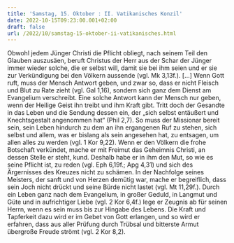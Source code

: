 ```yaml
---
title: 'Samstag, 15. Oktober : II. Vatikanisches Konzil'
date: 2022-10-15T09:23:00.001+02:00
draft: false
url: /2022/10/samstag-15-oktober-ii-vatikanisches.html
---
```


Obwohl jedem Jünger Christi die Pflicht obliegt, nach seinem Teil den Glauben auszusäen, beruft Christus der Herr aus der Schar der Jünger immer wieder solche, die er selbst will, damit sie bei ihm seien und er sie zur Verkündigung bei den Völkern aussende (vgl. Mk 3,13f.). \[…\] Wenn Gott ruft, muss der Mensch Antwort geben, und zwar so, dass er nicht Fleisch und Blut zu Rate zieht (vgl. Gal 1,16), sondern sich ganz dem Dienst am Evangelium verschreibt. Eine solche Antwort kann der Mensch nur geben, wenn der Heilige Geist ihn treibt und ihm Kraft gibt. Tritt doch der Gesandte in das Leben und die Sendung dessen ein, der „sich selbst entäußert und Knechtsgestalt angenommen hat“ (Phil 2,7). So muss der Missionar bereit sein, sein Leben hindurch zu dem an ihn ergangenen Ruf zu stehen, sich selbst und allem, was er bislang als sein angesehen hat, zu entsagen, um allen alles zu werden (vgl. 1 Kor 9,22). Wenn er den Völkern die frohe Botschaft verkündet, mache er mit Freimut das Geheimnis Christi, an dessen Stelle er steht, kund. Deshalb habe er in ihm den Mut, so wie es seine Pflicht ist, zu reden (vgl. Eph 6,19f.; Apg 4,31) und sich des Ärgernisses des Kreuzes nicht zu schämen. In der Nachfolge seines Meisters, der sanft und von Herzen demütig war, mache er begreiflich, dass sein Joch nicht drückt und seine Bürde nicht lastet (vgl. Mt 11,29f.). Durch ein Leben ganz nach dem Evangelium, in großer Geduld, in Langmut und Güte und in aufrichtiger Liebe (vgl. 2 Kor 6,4f.) lege er Zeugnis ab für seinen Herrn, wenn es sein muss bis zur Hingabe des Lebens. Die Kraft und Tapferkeit dazu wird er im Gebet von Gott erlangen, und so wird er erfahren, dass aus aller Prüfung durch Trübsal und bitterste Armut übergroße Freude strömt (vgl. 2 Kor 8,2).